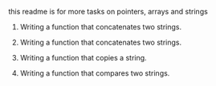 this readme is for more tasks on pointers, arrays and strings

1. Writing a function that concatenates two strings.

2. Writing a function that concatenates two strings.

3. Writing a function that copies a string.

4. Writing a function that compares two strings.
